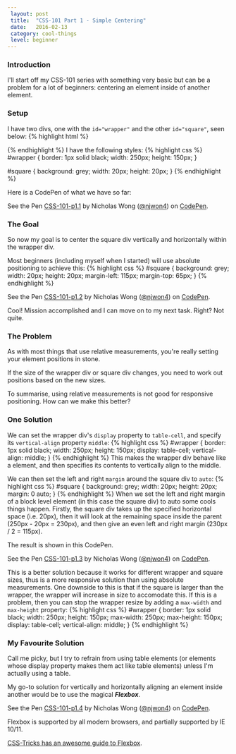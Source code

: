 ```yaml
---
 layout: post
 title:  "CSS-101 Part 1 - Simple Centering"
 date:   2016-02-13
 category: cool-things
 level: beginner
---
```

### Introduction
I'll start off my CSS-101 series with something very basic but can be a problem for a lot of beginners: centering an element inside of another element.

### Setup
I have two divs, one with the <code>id="wrapper"</code> and the other <code>id="square"</code>, seen below:
{% highlight html %}
<div id="wrapper">
    <div id="square"></div>
</div>
{% endhighlight %}
I have the following styles:
{% highlight css %}
#wrapper {
    border: 1px solid black;
    width: 250px;
    height: 150px;
}

#square {
    background: grey;
    width: 20px;
    height: 20px;
}
{% endhighlight %}

Here is a CodePen of what we have so far:
<p data-height="268" data-theme-id="0" data-slug-hash="VegQLm" data-default-tab="result" data-user="njwon4" class='codepen'>See the Pen <a href='http://codepen.io/njwon4/pen/VegQLm/'>CSS-101-p1.1</a> by Nicholas Wong (<a href='http://codepen.io/njwon4'>@njwon4</a>) on <a href='http://codepen.io'>CodePen</a>.</p>
<script async src="//assets.codepen.io/assets/embed/ei.js"></script>

### The Goal
So now my goal is to center the square div vertically and horizontally within the wrapper div.

Most beginners (including myself when I started) will use absolute positioning to achieve this:
{% highlight css %}
#square {
    background: grey;
    width: 20px;
    height: 20px;
    margin-left: 115px;
    margin-top: 65px;
}
{% endhighlight %}
<p data-height="268" data-theme-id="0" data-slug-hash="MKLQKR" data-default-tab="result" data-user="njwon4" class='codepen'>See the Pen <a href='http://codepen.io/njwon4/pen/MKLQKR/'>CSS-101-p1.2</a> by Nicholas Wong (<a href='http://codepen.io/njwon4'>@njwon4</a>) on <a href='http://codepen.io'>CodePen</a>.</p>
<script async src="//assets.codepen.io/assets/embed/ei.js"></script>

Cool! Mission accomplished and I can move on to my next task. Right? Not quite.

### The Problem
As with most things that use relative measurements, you're really setting your element positions in stone.

If the size of the wrapper div or square div changes, you need to work out  positions based on the new sizes.

To summarise, using relative measurements is not good for responsive positioning. How can we make this better?

### One Solution
We can set the wrapper div's <code>display</code> property to <code>table-cell</code>, and specify its <code>vertical-align</code> property <code>middle</code>:
{% highlight css %}
#wrapper {
    border: 1px solid black;
    width: 250px;
    height: 150px;
    display: table-cell;
    vertical-align: middle;
}
{% endhighlight %}
This makes the wrapper div behave like a <code><td></code> element, and then specifies its contents to vertically align to the middle.

We can then set the left and right <code>margin</code> around the square div to <code>auto</code>:
{% highlight css %}
#square {
    background: grey;
    width: 20px;
    height: 20px;
    margin: 0 auto;
}
{% endhighlight %}
When we set the left and right margin of a block level element (in this case the square div) to auto some cools things happen. Firstly, the square div takes up the specified horizontal space (i.e. 20px), then it will look at the remaining space inside the parent (250px - 20px = 230px), and then give an even left and right margin (230px / 2 = 115px).

The result is shown in this CodePen.
<p data-height="268" data-theme-id="0" data-slug-hash="NxoybL" data-default-tab="result" data-user="njwon4" class='codepen'>See the Pen <a href='http://codepen.io/njwon4/pen/NxoybL/'>CSS-101-p1.3</a> by Nicholas Wong (<a href='http://codepen.io/njwon4'>@njwon4</a>) on <a href='http://codepen.io'>CodePen</a>.</p>
<script async src="//assets.codepen.io/assets/embed/ei.js"></script>

This is a better solution because it works for different wrapper and square sizes, thus is a more responsive solution than using absolute measurements. One downside to this is that if the square is larger than the wrapper, the wrapper will increase in size to accomodate this. If this is a problem, then you can stop the wrapper resize by adding a <code>max-width</code> and <code>max-height</code> property:
{% highlight css %}
#wrapper {
    border: 1px solid black;
    width: 250px;
    height: 150px;
    max-width: 250px;
    max-height: 150px;
    display: table-cell;
    vertical-align: middle;
}
{% endhighlight %}
### My Favourite Solution
Call me picky, but I try to refrain from using table elements (or elements whose display property makes them act like table elements) unless I'm actually using a table.

My go-to solution for vertically and horizontally aligning an element inside another would be to use the magical ***Flexbox***.

<p data-height="268" data-theme-id="0" data-slug-hash="yeZvzd" data-default-tab="result" data-user="njwon4" class='codepen'>See the Pen <a href='http://codepen.io/njwon4/pen/yeZvzd/'>CSS-101-p1.4</a> by Nicholas Wong (<a href='http://codepen.io/njwon4'>@njwon4</a>) on <a href='http://codepen.io'>CodePen</a>.</p>
<script async src="//assets.codepen.io/assets/embed/ei.js"></script>

Flexbox is supported by all modern browsers, and partially supported by IE 10/11.

[CSS-Tricks has an awesome guide to Flexbox](https://css-tricks.com/snippets/css/a-guide-to-flexbox/).